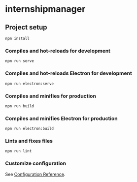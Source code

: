 # internshipmanager

## Project setup
```
npm install
```

### Compiles and hot-reloads for development
```
npm run serve
```

### Compiles and hot-reloads Electron for development
```
npm run electron:serve
```

### Compiles and minifies for production
```
npm run build
```

### Compiles and minifies Electron for production 
```
npm run electron:build
```

### Lints and fixes files
```
npm run lint
```

### Customize configuration
See [Configuration Reference](https://cli.vuejs.org/config/).
